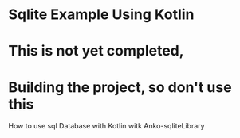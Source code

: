 # Sqlite Example Using Kotlin
# This is not yet completed, 
# Building the project, so don't use this
How to use sql Database with Kotlin witk Anko-sqliteLibrary
